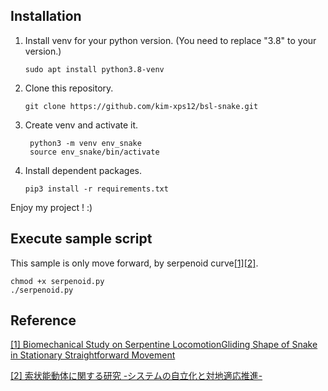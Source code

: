 ## Installation

1. Install venv for your python version. (You need to replace "3.8" to your version.)

   ```
   sudo apt install python3.8-venv 
   ```

2. Clone this repository.
   ```
   git clone https://github.com/kim-xps12/bsl-snake.git
   ```

3. Create venv and activate it.

   ```
    python3 -m venv env_snake
    source env_snake/bin/activate
   ```

4. Install dependent packages.

   ```
   pip3 install -r requirements.txt 
   ```

Enjoy my project !  :)

## Execute sample script

This sample is only move forward,  by serpenoid curve[[1]](https://www.jstage.jst.go.jp/article/sicetr1965/10/4/10_4_513/_article)[[2]](https://www.jstage.jst.go.jp/article/jrsj1983/18/3/18_3_419/_article/-char/ja/).

```
chmod +x serpenoid.py
./serpenoid.py
```



## Reference

[[1] Biomechanical Study on Serpentine LocomotionGliding Shape of Snake in Stationary Straightforward Movement](https://www.jstage.jst.go.jp/article/sicetr1965/10/4/10_4_513/_article)

[[2] 索状能動体に関する研究 -システムの自立化と対地適応推進-](https://www.jstage.jst.go.jp/article/jrsj1983/18/3/18_3_419/_article/-char/ja/)

